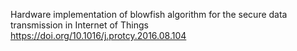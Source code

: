 



Hardware implementation of blowfish algorithm for the secure data  transmission in Internet of Things
https://doi.org/10.1016/j.protcy.2016.08.104


